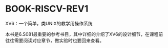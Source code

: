 # BOOK-RISCV-REV1

XV6：一个简单，类UNIX的教学用操作系统

本书是6.S081最重要的参考书目，其中详细的介绍了XV6的设计细节，在课程前往往需要阅读对应章节，做实验时也要回来查看。

